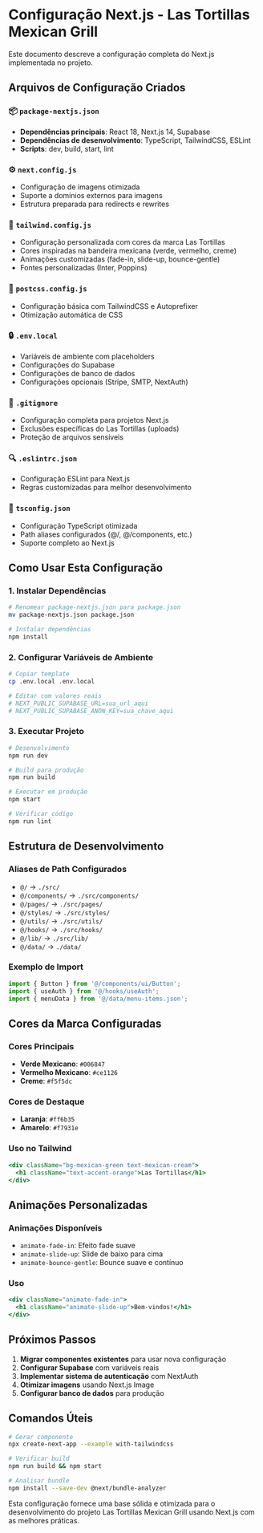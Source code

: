 # Configuração Next.js - Las Tortillas Mexican Grill

Este documento descreve a configuração completa do Next.js implementada no projeto.

## Arquivos de Configuração Criados

### 📦 `package-nextjs.json`
- **Dependências principais**: React 18, Next.js 14, Supabase
- **Dependências de desenvolvimento**: TypeScript, TailwindCSS, ESLint
- **Scripts**: dev, build, start, lint

### ⚙️ `next.config.js`
- Configuração de imagens otimizada
- Suporte a domínios externos para imagens
- Estrutura preparada para redirects e rewrites

### 🎨 `tailwind.config.js`
- Configuração personalizada com cores da marca Las Tortillas
- Cores inspiradas na bandeira mexicana (verde, vermelho, creme)
- Animações customizadas (fade-in, slide-up, bounce-gentle)
- Fontes personalizadas (Inter, Poppins)

### 🔧 `postcss.config.js`
- Configuração básica com TailwindCSS e Autoprefixer
- Otimização automática de CSS

### 🔒 `.env.local`
- Variáveis de ambiente com placeholders
- Configurações do Supabase
- Configurações de banco de dados
- Configurações opcionais (Stripe, SMTP, NextAuth)

### 📝 `.gitignore`
- Configuração completa para projetos Next.js
- Exclusões específicas do Las Tortillas (uploads)
- Proteção de arquivos sensíveis

### 🔍 `.eslintrc.json`
- Configuração ESLint para Next.js
- Regras customizadas para melhor desenvolvimento

### 📘 `tsconfig.json`
- Configuração TypeScript otimizada
- Path aliases configurados (@/, @/components, etc.)
- Suporte completo ao Next.js

## Como Usar Esta Configuração

### 1. Instalar Dependências
```bash
# Renomear package-nextjs.json para package.json
mv package-nextjs.json package.json

# Instalar dependências
npm install
```

### 2. Configurar Variáveis de Ambiente
```bash
# Copiar template
cp .env.local .env.local

# Editar com valores reais
# NEXT_PUBLIC_SUPABASE_URL=sua_url_aqui
# NEXT_PUBLIC_SUPABASE_ANON_KEY=sua_chave_aqui
```

### 3. Executar Projeto
```bash
# Desenvolvimento
npm run dev

# Build para produção
npm run build

# Executar em produção
npm start

# Verificar código
npm run lint
```

## Estrutura de Desenvolvimento

### Aliases de Path Configurados
- `@/` → `./src/`
- `@/components/` → `./src/components/`
- `@/pages/` → `./src/pages/`
- `@/styles/` → `./src/styles/`
- `@/utils/` → `./src/utils/`
- `@/hooks/` → `./src/hooks/`
- `@/lib/` → `./src/lib/`
- `@/data/` → `./data/`

### Exemplo de Import
```typescript
import { Button } from '@/components/ui/Button';
import { useAuth } from '@/hooks/useAuth';
import { menuData } from '@/data/menu-items.json';
```

## Cores da Marca Configuradas

### Cores Principais
- **Verde Mexicano**: `#006847`
- **Vermelho Mexicano**: `#ce1126`
- **Creme**: `#f5f5dc`

### Cores de Destaque
- **Laranja**: `#ff6b35`
- **Amarelo**: `#f7931e`

### Uso no Tailwind
```jsx
<div className="bg-mexican-green text-mexican-cream">
  <h1 className="text-accent-orange">Las Tortillas</h1>
</div>
```

## Animações Personalizadas

### Animações Disponíveis
- `animate-fade-in`: Efeito fade suave
- `animate-slide-up`: Slide de baixo para cima
- `animate-bounce-gentle`: Bounce suave e contínuo

### Uso
```jsx
<div className="animate-fade-in">
  <h1 className="animate-slide-up">Bem-vindos!</h1>
</div>
```

## Próximos Passos

1. **Migrar componentes existentes** para usar nova configuração
2. **Configurar Supabase** com variáveis reais
3. **Implementar sistema de autenticação** com NextAuth
4. **Otimizar imagens** usando Next.js Image
5. **Configurar banco de dados** para produção

## Comandos Úteis

```bash
# Gerar componente
npx create-next-app --example with-tailwindcss

# Verificar build
npm run build && npm start

# Analisar bundle
npm install --save-dev @next/bundle-analyzer
```

Esta configuração fornece uma base sólida e otimizada para o desenvolvimento do projeto Las Tortillas Mexican Grill usando Next.js com as melhores práticas.